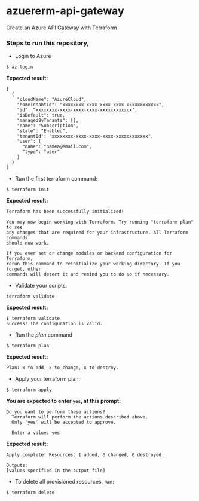 # azuererm-api-gateway
Create an Azure API Gateway with Terraform

### Steps to run this repository,

- Login to Azure

```
$ az login
```
**Expected result:** 
```
[
  {
    "cloudName": "AzureCloud",
    "homeTenantId": "xxxxxxxx-xxxx-xxxx-xxxx-xxxxxxxxxxxx",
    "id": "xxxxxxxx-xxxx-xxxx-xxxx-xxxxxxxxxxxx",
    "isDefault": true,
    "managedByTenants": [],
    "name": "Subscription",
    "state": "Enabled",
    "tenantId": "xxxxxxxx-xxxx-xxxx-xxxx-xxxxxxxxxxxx",
    "user": {
      "name": "namea@email.com",
      "type": "user"
    }
  }
]
```
- Run the first terraform command:
```
$ terraform init
```
**Expected result:** 
```
Terraform has been successfully initialized!

You may now begin working with Terraform. Try running "terraform plan" to see
any changes that are required for your infrastructure. All Terraform commands
should now work.

If you ever set or change modules or backend configuration for Terraform,
rerun this command to reinitialize your working directory. If you forget, other
commands will detect it and remind you to do so if necessary.
```

- Validate your scripts: 
```
terraform validate
```
**Expected result:** 
```
$ terraform validate
Success! The configuration is valid.
```

- Run the *plan* command
```
$ terraform plan
```
**Expected result:** 
```
Plan: x to add, x to change, x to destroy.
```

- Apply your terraform plan:
```
$ terraform apply
```
**You are expected to enter ```yes```, at this prompt:**
```
Do you want to perform these actions?
  Terraform will perform the actions described above.
  Only 'yes' will be accepted to approve.

  Enter a value: yes

```
**Expected result:** 
```
Apply complete! Resources: 1 added, 0 changed, 0 destroyed.

Outputs:
[values specified in the output file]
```

- To delete all provisioned resources, run:
```
$ terraform delete
```